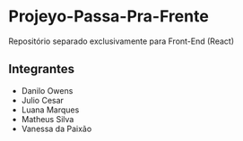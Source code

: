 # Projeyo-Passa-Pra-Frente
Repositório separado exclusivamente para Front-End (React)

## Integrantes

- Danilo Owens
- Julio Cesar
- Luana Marques
- Matheus Silva
- Vanessa da Paixão
